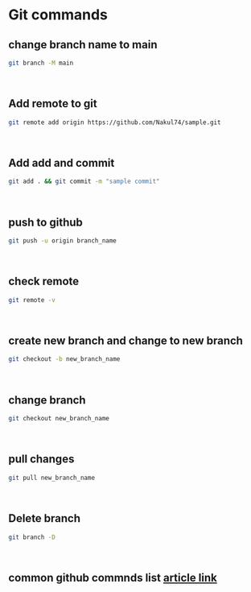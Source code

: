 # Git commands

## change branch name to main

```bash
git branch -M main
```
</br>

## Add remote to git

```bash
git remote add origin https://github.com/Nakul74/sample.git
```
</br>

## Add add and commit

```bash
git add . && git commit -m "sample commit"
```
</br>

## push to github

```bash
git push -u origin branch_name
```
</br>

## check remote

```bash
git remote -v
```
</br>

## create new branch and change to new branch

```bash
git checkout -b new_branch_name
```
</br>

## change branch

```bash
git checkout new_branch_name
```
</br>

## pull changes

```bash
git pull new_branch_name
```
</br>

## Delete branch

```bash
git branch -D
```
</br>

## common github commnds list [article link](https://github.com/joshnh/Git-Commands)